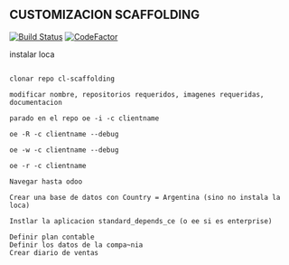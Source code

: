 CUSTOMIZACION SCAFFOLDING 
-------------------------

[![Build Status](https://travis-ci.org/jobiols/cl-scaffolding.svg?branch=11.0)](https://travis-ci.org/jobiols/cl-scaffolding)
[![CodeFactor](https://www.codefactor.io/repository/github/jobiols/cl-scaffolding/badge)](https://www.codefactor.io/repository/github/jobiols/cl-scaffolding)


instalar loca
~~~~~~~~~~~~~

clonar repo cl-scaffolding

modificar nombre, repositorios requeridos, imagenes requeridas, documentacion

parado en el repo oe -i -c clientname

oe -R -c clientname --debug

oe -w -c clientname --debug

oe -r -c clientname

Navegar hasta odoo

Crear una base de datos con Country = Argentina (sino no instala la loca)

Instlar la aplicacion standard_depends_ce (o ee si es enterprise)

Definir plan contable
Definir los datos de la compa~nia
Crear diario de ventas
